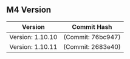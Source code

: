 ## M4 Version

|     Version      |    Commit Hash    |
| :--------------: | :---------------: |
| Version: 1.10.10 | (Commit: 76bc947) |
| Version: 1.10.11 | (Commit: 2683e40) |
